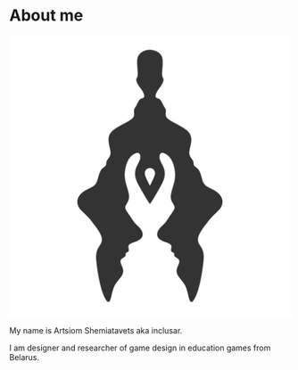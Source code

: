 # About me

![inclusar](/logo.svg)

My name is Artsiom Shemiatavets aka inclusar.

I am designer and researcher of game design in education games from Belarus.
